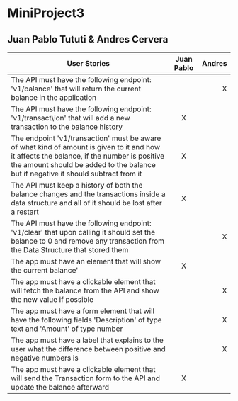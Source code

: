 # MiniProject3

## Juan Pablo Tututi & Andres Cervera

| User Stories     | Juan Pablo | Andres |
| ---------------- | :--: | ---: |
| The API must have the following endpoint: 'v1/balance' that will  return the current balance in the application |    |   X   |
| The API must have the following endpoint: 'v1/transact\ion' that will add a new transaction to the balance history |  X   |    |
| The endpoint 'v1/transaction' must be aware of what kind of amount is given to it and how it affects the balance, if the number is positive the amount should be added to the balance but if negative it should subtract from it |  X   |      |
| The API must keep a history of both the balance changes and the transactions inside a data structure and all of it should be lost after a restart |  X   |      |
| The API must have the following endpoint: 'v1/clear' that upon calling it should set the balance to 0 and remove any transaction from the Data Structure that stored them |     |    X |
| The app must have an element that will show the current balance' |  X  |      |
| The app must have a clickable element that will fetch the balance from the API and show the new value if possible |     |   X  |
| The app must have a form element that will have the following fields 'Description' of type text and 'Amount' of type number |    |  X    |
| The app must have a label that explains to the user what the difference between positive and negative numbers is |     |   X  |
| The app must have a clickable element that will send the Transaction form to the API and update the balance afterward |  X  |      |

